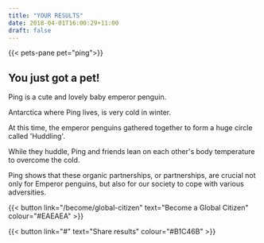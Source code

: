 ```yaml
---
title: "YOUR RESULTS"
date: 2018-04-01T16:00:29+11:00
draft: false
---
```


{{< pets-pane pet="ping">}}

You just got a pet!
---

Ping is a cute and lovely baby emperor penguin. 

Antarctica where Ping lives, is very cold in winter. 

At this time, the emperor penguins gathered together to form a huge circle called 'Huddling'. 

While they huddle, Ping and friends lean on each other's body temperature to overcome the cold. 

Ping shows that these organic partnerships, or partnerships, are crucial not only for Emperor penguins, but also for our society to cope with various adversities.



{{< button link="/become/global-citizen" text="Become a Global Citizen" colour="#EAEAEA" >}}

{{< button link="#" text="Share results" colour="#B1C46B" >}}
